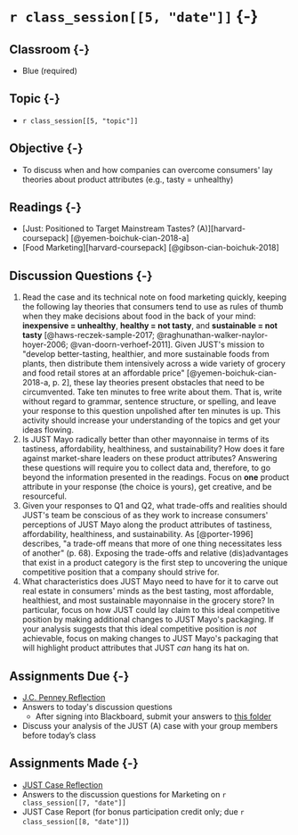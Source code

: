 # `r class_session[[5, "date"]]` {-}

## Classroom {-}

- Blue (required)

## Topic {-}

- `r class_session[[5, "topic"]]`

## Objective {-}

- To discuss when and how companies can overcome consumers' lay theories about
product attributes (e.g., tasty = unhealthy)

## Readings {-}

- [Just: Positioned to Target Mainstream Tastes? (A)][harvard-coursepack]
[@yemen-boichuk-cian-2018-a]
- [Food Marketing][harvard-coursepack] [@gibson-cian-boichuk-2018]

## Discussion Questions {-}

1. Read the case and its technical note on food marketing quickly, keeping the
following lay theories that consumers tend to use as rules of thumb when they
make decisions about food in the back of your mind: **inexpensive = unhealthy**,
**healthy = not tasty**, and **sustainable = not tasty**
[@haws-reczek-sample-2017; @raghunathan-walker-naylor-hoyer-2006;
@van-doorn-verhoef-2011]. Given JUST's mission to "develop better-tasting,
healthier, and more sustainable foods from plants, then distribute them
intensively across a wide variety of grocery and food retail stores at an
affordable price" [@yemen-boichuk-cian-2018-a, p. 2], these lay theories present
obstacles that need to be circumvented. Take ten minutes to free write about
them. That is, write without regard to grammar, sentence structure, or spelling,
and leave your response to this question unpolished after ten minutes is up.
This activity should increase your understanding of the topics and get your
ideas flowing.  
2. Is JUST Mayo radically better than other mayonnaise in terms of its
tastiness, affordability, healthiness, and sustainability? How does it fare
against market-share leaders on these product attributes? Answering these
questions will require you to collect data and, therefore, to go beyond the
information presented in the readings. Focus on **one** product attribute in
your response (the choice is yours), get creative, and be resourceful.  
3. Given your responses to Q1 and Q2, what trade-offs and realities should
JUST's team be conscious of as they work to increase consumers' perceptions of
JUST Mayo along the product attributes of tastiness, affordability, healthiness,
and sustainability. As [@porter-1996] describes, "a trade-off means that more of
one thing necessitates less of another" (p. 68). Exposing the trade-offs and
relative (dis)advantages that exist in a product category is the first step to
uncovering the unique competitive position that a company should strive for.  
4. What characteristics does JUST Mayo need to have for it to carve out real
estate in consumers' minds as the best tasting, most affordable, healthiest, and
most sustainable mayonnaise in the grocery store? In particular, focus on how
JUST could lay claim to this ideal competitive position by making additional
changes to JUST Mayo's packaging. If your analysis suggests that this ideal
competitive position is *not* achievable, focus on making changes to JUST Mayo's
packaging that will highlight product attributes that JUST *can* hang its hat
on.

## Assignments Due {-}

- [J.C. Penney Reflection][jc-penney-case-reflection]
- Answers to today's discussion questions  
    - After signing into Blackboard, submit your answers to [this
    folder][discussion-questions-submission]  
- Discuss your analysis of the JUST (A) case with your group members before
today’s class

## Assignments Made {-}

- [JUST Case Reflection][just-case-reflection]  
- Answers to the discussion questions for Marketing on `r class_session[[7,
"date"]]`
- JUST Case Report (for bonus participation credit only; due 
`r class_session[[8, "date"]]`)

[discussion-questions-submission]: https://blackboard.comm.virginia.edu/webapps/assignment/uploadAssignment?course_id=_3248_1&content_id=_171353_1
[harvard-course-pack]: https://hbsp.harvard.edu/coursepacks/747628
[jc-penney-case-reflection]: https://forms.gle/Fb4qoh8swvCf5uR26
[just-case-reflection]: https://forms.gle/8JcDNRsskrgyW76c9